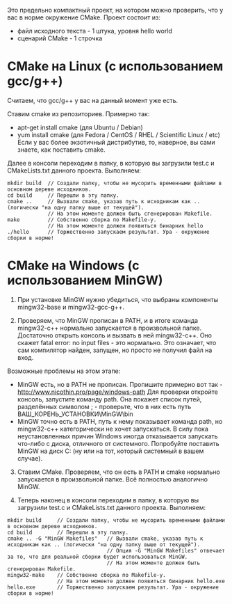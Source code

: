 Это предельно компактный проект, на котором можно проверить, что у вас в норме окружение CMake. Проект состоит из:
- файл исходного текста - 1 штука, уровня hello world
- сценарий CMake - 1 строчка

# CMake на Linux (с использованием gcc/g++)

Считаем, что gcc/g++ у вас на данный момент уже есть.

Ставим cmake из репозиториев. Примерно так:
- apt-get install cmake (для Ubuntu / Debian)
- yum install cmake (для Fedora / CentOS / RHEL / Scientific Linux / etc)
Если у вас более экзотичный дистрибутив, то, наверное, вы сами знаете, как поставить cmake.

Далее в консоли переходим в папку, в которую вы загрузили test.c и CMakeLists.txt данного проекта. Выполняем:

```
mkdir build  // Создали папку, чтобы не мусорить временными файлами в основном дереве исходников.
cd build     // Перешли в эту папку.
cmake ..     // Вызвали cmake, указав путь к исходникам как .. (логически "на одну папку выше от текущей").
             // На этом моменте должен быть сгенерирован Makefile.
make         // Собственно сборка по Makefile-у.
             // На этом моменте должен появиться бинарник hello
./hello      // Торжественно запускаем результат. Ура - окружение сборки в норме!
```

# CMake на Windows (с использованием MinGW)

1. При установке MinGW нужно убедиться, что выбраны компоненты mingw32-base и mingw32-gcc-g++.

2. Проверяем, что MinGW прописан в PATH, и в итоге команда mingw32-c++ нормально запускается в произвольной папке. Достаточно открыть консоль и вызвать в ней mingw32-c++. Оно скажет fatal error: no input files - это нормально. Это означает, что сам компилятор найден, запущен, но просто не получил файл на вход.

Возможные проблемы на этом этапе:
- MinGW есть, но в PATH не прописан. Пропишите примерно вот так - http://www.nicothin.pro/page/windows-path Для проверки откройте консоль, запустите команду path. Она покажет список путей, разделённых символом ; - проверьте, что в них есть путь ВАШ\_КОРЕНЬ\_УСТАНОВКИ\MinGW\bin
- MinGW точно есть в PATH, путь к нему показывает команда path, но mingw32-c++ категорически не хочет запускаться. В силу пока неустановленных причин Windows иногда отказывается запускать что-либо с диска, отличного от системного. Попробуйте поставить MinGW на диск C: (ну или на тот, который системный в вашем случае).

3. Ставим CMake. Проверяем, что он есть в PATH и cmake нормально запускается в произвольной папке. Всё полностью аналогично MinGW.

4. Теперь наконец в консоли переходим в папку, в которую вы загрузили test.c и CMakeLists.txt данного проекта. Выполняем:
```
mkdir build     // Создали папку, чтобы не мусорить временными файлами в основном дереве исходников.
cd build        // Перешли в эту папку.
cmake .. -G "MinGW Makefiles"   // Вызвали cmake, указав путь к исходникам как .. (логически "на одну папку выше от текущей").
                                // Опция -G "MinGW Makefiles" отвечает за то, что для реальной сборки будет использоваться MinGW.
                                // На этом моменте должен быть сгенерирован Makefile.
mingw32-make    // Собственно сборка по Makefile-у.
                // На этом моменте должен появиться бинарник hello.exe
hello.exe       // Торжественно запускаем результат. Ура - окружение сборки в норме!

